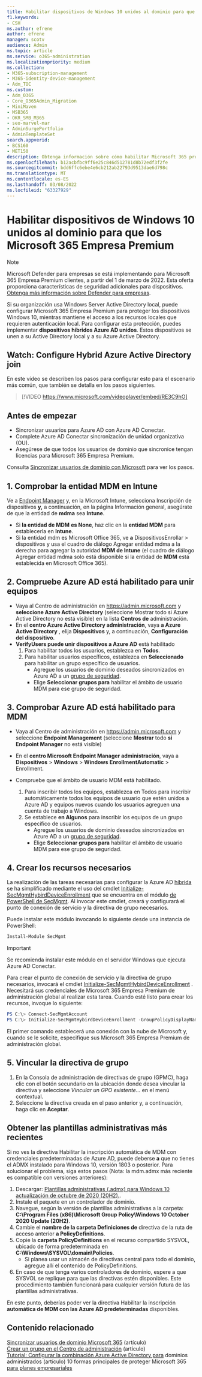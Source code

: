 ```yaml
---
title: Habilitar dispositivos de Windows 10 unidos al dominio para que los Microsoft 365 para empresas
f1.keywords:
- CSH
ms.author: efrene
author: efrene
manager: scotv
audience: Admin
ms.topic: article
ms.service: o365-administration
ms.localizationpriority: medium
ms.collection:
- M365-subscription-management
- M365-identity-device-management
- Adm_TOC
ms.custom:
- Adm_O365
- Core_O365Admin_Migration
- MiniMaven
- MSB365
- OKR_SMB_M365
- seo-marvel-mar
- AdminSurgePortfolio
- AdminTemplateSet
search.appverid:
- BCS160
- MET150
description: Obtenga información sobre cómo habilitar Microsoft 365 proteger los dispositivos locales unidos a Active-Directory Windows 10 en unos pocos pasos.
ms.openlocfilehash: b12acbfbc9ff6e25c846d512781d8b72edf3f2fe
ms.sourcegitcommit: bdd6ffc6ebe4e6cb212ab22793d9513dae6d798c
ms.translationtype: MT
ms.contentlocale: es-ES
ms.lasthandoff: 03/08/2022
ms.locfileid: "63327929"
---
```

# <a name="enable-domain-joined-windows-10-devices-to-be-managed-by-microsoft-365-business-premium"></a>Habilitar dispositivos de Windows 10 unidos al dominio para que los Microsoft 365 Empresa Premium

> [!NOTE]
> Microsoft Defender para empresas se está implementando para Microsoft 365 Empresa Premium clientes, a partir del 1 de marzo de 2022. Esta oferta proporciona características de seguridad adicionales para dispositivos. [Obtenga más información sobre Defender para empresas](../../security/defender-business/mdb-overview.md).

Si su organización usa Windows Server Active Directory local, puede configurar Microsoft 365 Empresa Premium para proteger los dispositivos Windows 10, mientras mantiene el acceso a los recursos locales que requieren autenticación local.
Para configurar esta protección, puedes implementar **dispositivos híbridos Azure AD unidos**. Estos dispositivos se unen a su Active Directory local y a su Azure Active Directory.

## <a name="watch-configure-hybrid-azure-active-directory-join"></a>Watch: Configure Hybrid Azure Active Directory join

En este vídeo se describen los pasos para configurar esto para el escenario más común, que también se detalla en los pasos siguientes.

> [!VIDEO https://www.microsoft.com/videoplayer/embed/RE3C9hO]
  
## <a name="before-you-begin"></a>Antes de empezar

- Sincronizar usuarios para Azure AD con Azure AD Conectar.
- Complete Azure AD Conectar sincronización de unidad organizativa (OU).
- Asegúrese de que todos los usuarios de dominio que sincronice tengan licencias para Microsoft 365 Empresa Premium.

Consulta [Sincronizar usuarios de dominio con Microsoft](manage-domain-users.md) para ver los pasos.

## <a name="1-verify-mdm-authority-in-intune"></a>1. Comprobar la entidad MDM en Intune

Ve a [Endpoint Manager](https://endpoint.microsoft.com/#blade/Microsoft_Intune_Enrollment/EnrollmentMenu/overview) y, en la Microsoft Intune, selecciona Inscripción de dispositivos **y,** a continuación, en la página Información general, asegúrate de que la entidad de **mdma** sea **Intune**.

- Si **la entidad de MDM** **es None**, haz clic en la **entidad MDM** para establecerla en **Intune**.
- Si  la entidad mdm es Microsoft Office 365, ve **a**  DispositivosEnrollar  >  dispositivos y usa el cuadro de diálogo Agregar entidad mdma a la derecha para agregar la autoridad **MDM de Intune** (el cuadro de diálogo Agregar entidad mdma solo está disponible si la entidad de **MDM** está establecida en Microsoft Office 365).

## <a name="2-verify-azure-ad-is-enabled-for-joining-computers"></a>2. Compruebe Azure AD está habilitado para unir equipos

- Vaya al Centro de administración en <a href="https://go.microsoft.com/fwlink/p/?linkid=2024339" target="_blank">https://admin.microsoft.com</a> y **seleccione Azure Active Directory** (seleccione Mostrar todo si Azure Active Directory no está visible) en la lista **Centros de** administración. 
- En el **centro Azure Active Directory administración**, vaya **a Azure Active Directory** , elija **Dispositivos** y, a continuación, **Configuración del dispositivo**.
- **VerifyUsers puede unir dispositivos a Azure AD** está habilitado 
    1. Para habilitar todos los usuarios, establezca en **Todos**.
    2. Para habilitar usuarios específicos, establezca en **Seleccionado** para habilitar un grupo específico de usuarios.
        - Agregue los usuarios de dominio deseados sincronizados en Azure AD a un [grupo de seguridad](../../admin/create-groups/create-groups.md).
        - Elige **Seleccionar grupos para** habilitar el ámbito de usuario MDM para ese grupo de seguridad.

## <a name="3-verify-azure-ad-is-enabled-for-mdm"></a>3. Comprobar Azure AD está habilitado para MDM

- Vaya al Centro de administración en <a href="https://go.microsoft.com/fwlink/p/?linkid=2024339" target="_blank">https://admin.microsoft.com</a> y seleccione **Endpoint Management** (seleccione **Mostrar** todo **si Endpoint Manager** no está visible)
- En el **centro Microsoft Endpoint Manager administración**, vaya a **Dispositivos** >  **Windows** >  **Windows** **EnrollmentAutomatic** >  Enrollment.
- Compruebe que el ámbito de usuario MDM está habilitado.

    1. Para inscribir todos los equipos, establezca  en Todos para inscribir automáticamente todos los equipos de usuario que estén unidos a Azure AD y equipos nuevos cuando los usuarios agreguen una cuenta de trabajo a Windows.
    2. Se establece **en Algunos** para inscribir los equipos de un grupo específico de usuarios.
        -  Agregue los usuarios de dominio deseados sincronizados en Azure AD a un [grupo de seguridad](../create-groups/create-groups.md).
        -  Elige **Seleccionar grupos para** habilitar el ámbito de usuario MDM para ese grupo de seguridad.

## <a name="4-create-the-required-resources"></a>4. Crear los recursos necesarios 

La realización de las tareas necesarias para configurar la Azure AD [híbrida](/azure/active-directory/devices/hybrid-azuread-join-managed-domains#configure-hybrid-azure-ad-join) se ha simplificado mediante el uso del cmdlet [Initialize-SecMgmtHybirdDeviceEnrollment](https://github.com/microsoft/secmgmt-open-powershell/blob/master/docs/help/Initialize-SecMgmtHybirdDeviceEnrollment.md) que se encuentra en el módulo [de PowerShell de SecMgmt](https://www.powershellgallery.com/packages/SecMgmt). Al invocar este cmdlet, creará y configurará el punto de conexión de servicio y la directiva de grupo necesarios.

Puede instalar este módulo invocando lo siguiente desde una instancia de PowerShell:

```powershell
Install-Module SecMgmt
```

> [!IMPORTANT]
> Se recomienda instalar este módulo en el servidor Windows que ejecuta Azure AD Conectar.

Para crear el punto de conexión de servicio y la directiva de grupo necesarios, invocará el cmdlet  [Initialize-SecMgmtHybirdDeviceEnrollment](https://github.com/microsoft/secmgmt-open-powershell/blob/master/docs/help/Initialize-SecMgmtHybirdDeviceEnrollment.md) . Necesitará sus credenciales de Microsoft 365 Empresa Premium de administración global al realizar esta tarea. Cuando esté listo para crear los recursos, invoque lo siguiente:

```powershell
PS C:\> Connect-SecMgmtAccount
PS C:\> Initialize-SecMgmtHybirdDeviceEnrollment -GroupPolicyDisplayName 'Device Management'
```

El primer comando establecerá una conexión con la nube de Microsoft y, cuando se le solicite, especifique sus Microsoft 365 Empresa Premium de administración global.

## <a name="5-link-the-group-policy"></a>5. Vincular la directiva de grupo

1. En la Consola de administración de directivas de grupo (GPMC), haga clic con el botón secundario en la ubicación donde desea vincular la directiva y seleccione *Vincular un GPO existente...* en el menú contextual.
2. Seleccione la directiva creada en el paso anterior y, a continuación, haga clic en **Aceptar**.

## <a name="get-the-latest-administrative-templates"></a>Obtener las plantillas administrativas más recientes

Si no ves la directiva Habilitar la inscripción automática de MDM con credenciales predeterminadas de Azure AD, puede deberse **a** que no tienes el ADMX instalado para Windows 10, versión 1803 o posterior. Para solucionar el problema, siga estos pasos (Nota: la mdm.admx más reciente es compatible con versiones anteriores):

1. Descargar: [Plantillas administrativas (.admx) para Windows 10 actualización de octubre de 2020 (20H2).](https://www.microsoft.com/download/102157).
2. Instale el paquete en un controlador de dominio.
3. Navegue, según la versión de plantillas administrativas a la carpeta: **C:\Program Files (x86)\Microsoft Group Policy\Windows 10 October 2020 Update (20H2)**.
4. Cambie el **nombre de la carpeta Definiciones de** directiva de la ruta de acceso anterior **a PolicyDefinitions**.
5. Copie la **carpeta PolicyDefinitions** en el recurso compartido SYSVOL, ubicado de forma predeterminada en **C:\Windows\SYSVOL\domain\Policies**.
   - Si planea usar un almacén de directivas central para todo el dominio, agregue allí el contenido de PolicyDefinitions.
6. En caso de que tenga varios controladores de dominio, espere a que SYSVOL se replique para que las directivas estén disponibles. Este procedimiento también funcionará para cualquier versión futura de las plantillas administrativas.

En este punto, deberías poder ver la directiva Habilitar la inscripción **automática de MDM con las Azure AD predeterminadas** disponibles.

## <a name="related-content"></a>Contenido relacionado

[Sincronizar usuarios de dominio Microsoft 365](manage-domain-users.md) (artículo)\
[Crear un grupo en el Centro de administración](../create-groups/create-groups.md) (artículo)\
[Tutorial: Configurar la combinación Azure Active Directory para](/azure/active-directory/devices/hybrid-azuread-join-managed-domains) dominios administrados (artículo) 10 formas principales de proteger Microsoft 365 [para planes empresariales](../security-and-compliance/secure-your-business-data.md)
